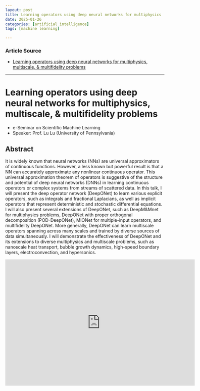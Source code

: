 ```yaml
---
layout: post
title: Learning operators using deep neural networks for multiphysics ...
date: 2025-01-26
categories: [artificial intelligence]
tags: [machine learning]

---
```


### Article Source


* [Learning operators using deep neural networks for multiphysics, multiscale, & multifidelity problems](https://www.youtube.com/watch?v=HMj_wQotOmc)

---

# Learning operators using deep neural networks for multiphysics, multiscale, & multifidelity problems


* e-Seminar on Scientific Machine Learning 
* Speaker: Prof. Lu Lu (University of Pennsylvania)

## Abstract

It is widely known that neural networks (NNs) are universal approximators of continuous functions. However, a less known but powerful result is that a NN can accurately approximate any nonlinear continuous operator. This universal approximation theorem of operators is suggestive of the structure and potential of deep neural networks (DNNs) in learning continuous operators or complex systems from streams of scattered data. In this talk, I will present the deep operator network (DeepONet) to learn various explicit operators, such as integrals and fractional Laplacians, as well as implicit operators that represent deterministic and stochastic differential equations. I will also present several extensions of DeepONet, such as DeepM&Mnet for multiphysics problems, DeepONet with proper orthogonal decomposition (POD-DeepONet), MIONet for multiple-input operators, and multifidelity DeepONet. More generally, DeepONet can learn multiscale operators spanning across many scales and trained by diverse sources of data simultaneously. I will demonstrate the effectiveness of DeepONet and its extensions to diverse multiphysics and multiscale problems, such as nanoscale heat transport, bubble growth dynamics, high-speed boundary layers, electroconvection, and hypersonics.

<iframe width="600" height="400" src="https://www.youtube.com/embed/HMj_wQotOmc?si=H10jhBY2Oz4C3HUe" title="YouTube video player" frameborder="0" allow="accelerometer; autoplay; clipboard-write; encrypted-media; gyroscope; picture-in-picture; web-share" referrerpolicy="strict-origin-when-cross-origin" allowfullscreen></iframe>

